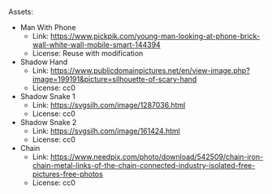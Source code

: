 Assets:
 - Man With Phone
    - Link: https://www.pickpik.com/young-man-looking-at-phone-brick-wall-white-wall-mobile-smart-144394 
    - License: Reuse with modification
 - Shadow Hand
    - Link: https://www.publicdomainpictures.net/en/view-image.php?image=199191&picture=silhouette-of-scary-hand
    - License: cc0
 - Shadow Snake 1
    - Link: https://svgsilh.com/image/1287036.html
    - License: cc0
 - Shadow Snake 2
    - Link: https://svgsilh.com/image/161424.html 
    - License: cc0
 - Chain
   - Link: https://www.needpix.com/photo/download/542509/chain-iron-chain-metal-links-of-the-chain-connected-industry-isolated-free-pictures-free-photos 
   - License: cc0
  

